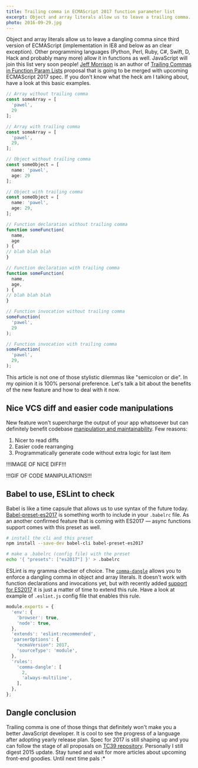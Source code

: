```yaml
---
title: Trailing comma in ECMAScript 2017 function parameter list
excerpt: Object and array literals allow us to leave a trailing comma. ECMAScript 2017 adds the same functionality to function parameter list.
photo: 2016-09-29.jpg
---
```


Object and array literals allow us to leave a dangling comma since third version of ECMAScript (implementation in IE8 and below as an clear exception). Other programming languages (Python, Perl, Ruby, C#, Swift, D, Hack and probably many more) allow it in functions as well. JavaScript will join this list very soon people! [Jeff Morrison](https://twitter.com/lbljeffmo) is an author of [Trailing Commas in Function Param Lists](https://jeffmo.github.io/es-trailing-function-commas/) proposal that is going to be merged with upcoming ECMAScript 2017 spec. If you don't know what the heck am I talking about, have a look at this basic examples.

```js
// Array without trailing comma
const someArray = [
  'pawel',
  29
];

// Array with trailing comma
const someArray = [
  'pawel',
  29,
];
```

```js
// Object without trailing comma
const someObject = [
  name: 'pawel',
  age: 29
];

// Object with trailing comma
const someObject = [
  name: 'pawel',
  age: 29,
];
```

```js
// Function declaration without trailing comma
function someFunction(
  name,
  age
) {
// blah blah blah
}

// Function declaration with trailing comma
function someFunction(
  name,
  age,
) {
// blah blah blah
}
```

```js
// Function invocation without trailing comma
someFunction(
  'pawel',
  29
);

// Function invocation with trailing comma
someFunction(
  'pawel',
  29,
);
```

This article is not one of those stylistic dilemmas like "semicolon or die". In my opinion it is 100% personal preference. Let's talk a bit about the benefits of the new feature and how to deal with it now.

## Nice VCS diff and easier code manipulations

New feature won't supercharge the output of your app whatsoever but can definitely benefit codebase [manipulation and maintainability](https://medium.com/@nikgraf/why-you-should-enforce-dangling-commas-for-multiline-statements-d034c98e36f8). Few reasons:

1. Nicer to read diffs
2. Easier code rearranging
3. Programmatically generate code without extra logic for last item

!!!IMAGE OF NICE DIFF!!!

!!!GIF OF CODE MANIPULATIONS!!!

## Babel to use, ESLint to check

Babel is like a time capsule that allows us to use syntax of the future today. [Babel-preset-es2017](https://babeljs.io/docs/plugins/preset-es2017/) is something worth to include in your `.babelrc` file. As an another confirmed feature that is coming with ES2017 — async functions support comes with this preset as well.

```bash
# install the cli and this preset
npm install --save-dev babel-cli babel-preset-es2017

# make a .babelrc (config file) with the preset
echo '{ "presets": ["es2017"] }' > .babelrc
```

ESLint is my gramma checker of choice. The [`comma-dangle`](http://eslint.org/docs/rules/comma-dangle) allows you to enforce a dangling comma in object and array literals. It doesn't work with function declarations and invocations yet, but with recently added [support for ES2017](http://eslint.org/blog/2016/09/eslint-v3.6.0-released) it is just a matter of time to extend this rule. Have a look at example of `.eslint.js` config file that enables this rule.

```js
module.exports = {
  'env': {
    'browser': true,
    'node': true,
  },
  'extends': 'eslint:recommended',
  'parserOptions': {
    "ecmaVersion": 2017,
    'sourceType': 'module',
  },
  'rules':
    'comma-dangle': [
      2,
      'always-multiline',
    ],
  },
};
```

## Dangle conclusion

Trailing comma is one of those things that definitely won't make you a better JavaScript developer. It is cool to see the progress of a language after adopting yearly release plan. Spec for 2017 is still shaping up and you can follow the stage of all proposals on [TC39 repository](https://github.com/tc39/proposals). Personally I still digest 2015 update. Stay tuned and wait for more articles about upcoming front-end goodies. Until next time pals :*
